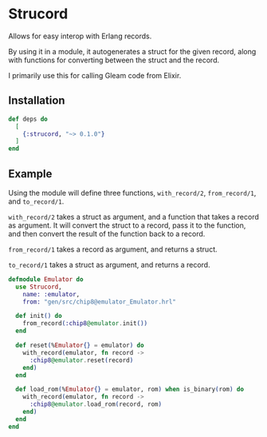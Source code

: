 # Strucord

Allows for easy interop with Erlang records.

By using it in a module, it autogenerates a struct for the given record, along with functions for converting between the struct and the record.

I primarily use this for calling Gleam code from Elixir.

## Installation

```elixir
def deps do
  [
    {:strucord, "~> 0.1.0"}
  ]
end
```

## Example

Using the module will define three functions, `with_record/2`, `from_record/1`, and `to_record/1`.

`with_record/2` takes a struct as argument, and a function that takes a record as argument. It will convert the struct to a record, pass it to the function, and then convert the result of the function back to a record.

`from_record/1` takes a record as argument, and returns a struct.

`to_record/1` takes a struct as argument, and returns a record.

```elixir
defmodule Emulator do
  use Strucord,
    name: :emulator,
    from: "gen/src/chip8@emulator_Emulator.hrl"

  def init() do
    from_record(:chip8@emulator.init())
  end

  def reset(%Emulator{} = emulator) do
    with_record(emulator, fn record ->
      :chip8@emulator.reset(record)
    end)
  end

  def load_rom(%Emulator{} = emulator, rom) when is_binary(rom) do
    with_record(emulator, fn record ->
      :chip8@emulator.load_rom(record, rom)
    end)
  end
end
```
